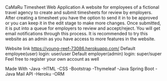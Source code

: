 CaMaRu Timesheet Web Application
A website for employees of a fictional travel agency to create and submit timesheets for review by employers. After creating a timesheet you have the option to send it in to be approved or you can keep it in the edit stage to make more changes. Once submitted, it is put into a queue for employers to review and accept/reject. You will get email notifications through this process. It is recommended to try this website as an admin as you have access to more features in the website.

Website link
https://young-reef-73086.herokuapp.com/
Default employee(user) login: user/user
Default employer(admin) login: super/super
Feel free to register your own account as well

Made With
-Java
-HTML
-CSS
-Bootstrap
-Thymeleaf
-Java Spring Boot
-Java Mail API
-Heroku
-ORM
